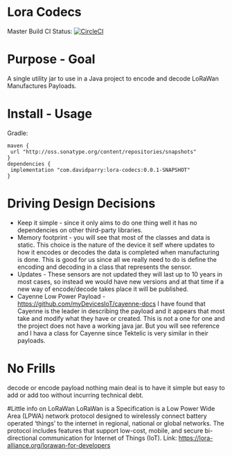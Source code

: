 # Lora Codecs
Master Build CI Status: [![CircleCI](https://circleci.com/gh/davidparry/lora-codecs/tree/master.svg?style=svg)](https://circleci.com/gh/davidparry/lora-codecs/tree/master)

# Purpose - Goal
A single utility jar to use in a Java project to encode and decode LoRaWan Manufactures Payloads.

# Install - Usage
 Gradle: 
 ``` 
 maven {
  url "http://oss.sonatype.org/content/repositories/snapshots"
 }
 dependencies {
  implementation "com.davidparry:lora-codecs:0.0.1-SNAPSHOT"
 }
```

# Driving Design Decisions
* Keep it simple - since it only aims to do one thing well it has no dependencies on other third-party libraries.
* Memory footprint - you will see that most of the classes and data is static. This choice is the nature of the device it self 
where updates to how it encodes or decodes the data is completed when manufacturing is done. This is good for us since all we really need to do is define the encoding and decoding in a class that represents the sensor. 
* Updates - These sensors are not updated they will last up to 10 years in most cases, so instead we would have new versions and at that time if a new way of encode/decode takes place it will be published.
* Cayenne Low Power Payload -  https://github.com/myDevicesIoT/cayenne-docs I have found that Cayenne is the leader in describing the payload and it appears that most take and modify what they have or created. This is not a one for one and the project does not have a working java jar. But you will see reference and I hava a class for Cayenne since Tektelic is very similar in their payloads.

# No Frills
decode or encode payload nothing main deal is to have it simple but easy to add or add too without incurring technical debt.


#Little info on LoRaWan
LoRaWan is a Specification is a Low Power Wide Area (LPWA) network protocol designed to wirelessly connect battery operated ‘things’ to the internet in regional, national or global networks. The protocol includes features that support low-cost, mobile, and secure bi-directional communication for Internet of Things (IoT).
Link: https://lora-alliance.org/lorawan-for-developers

